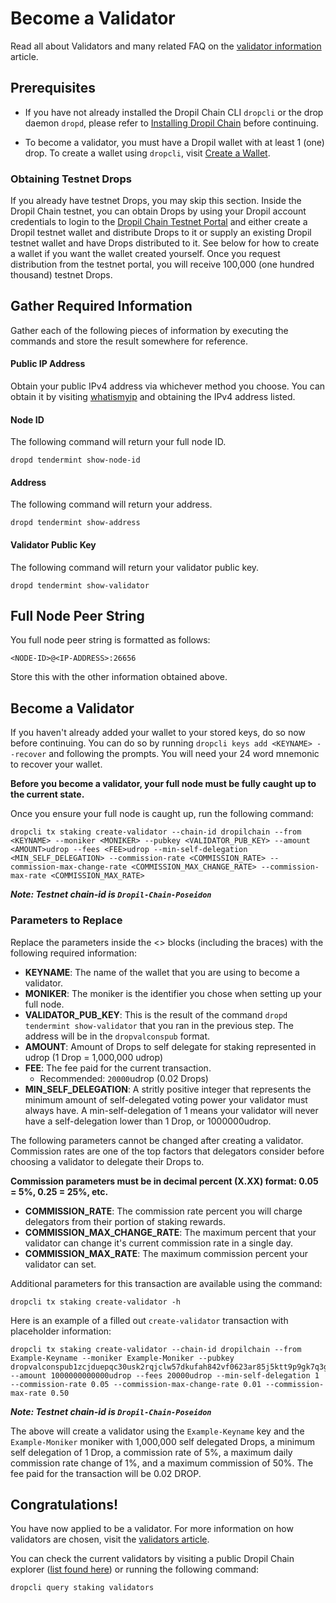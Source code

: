 # Become a Validator

Read all about Validators and many related FAQ on the [validator information](../validators) article.

## Prerequisites ##

* If you have not already installed the Dropil Chain CLI `dropcli` or the drop daemon `dropd`, please refer to [Installing Dropil Chain](/getting-started/) before continuing.

* To become a validator, you must have a Dropil wallet with at least 1 (one) drop. To create a wallet using `dropcli`, visit [Create a Wallet](create-wallet).
      
### Obtaining Testnet Drops ###
If you already have testnet Drops, you may skip this section. Inside the Dropil Chain testnet, you can obtain Drops by using your Dropil account credentials to login to the [Dropil Chain Testnet Portal](https://testnet.dropilchain.com) and either create a Dropil testnet wallet and distribute Drops to it or supply an existing Dropil testnet wallet and have Drops distributed to it. See below for how to create a wallet if you want the wallet created yourself. Once you request distribution from the testnet portal, you will receive 100,000 (one hundred thousand) testnet Drops.

## Gather Required Information ##

Gather each of the following pieces of information by executing the commands and store the result somewhere for reference.

#### Public IP Address ####
Obtain your public IPv4 address via whichever method you choose. You can obtain it by visiting [whatismyip](https://www.whatismyip.com/) and obtaining the IPv4 address listed.

#### Node ID ####
The following command will return your full node ID.

```
dropd tendermint show-node-id
```

#### Address ####
The following command will return your address.

```
dropd tendermint show-address
```

#### Validator Public Key ####
The following command will return your validator public key.

```
dropd tendermint show-validator
```

## Full Node Peer String ##
You full node peer string is formatted as follows:

```
<NODE-ID>@<IP-ADDRESS>:26656
```

Store this with the other information obtained above.

## Become a Validator ##
If you haven't already added your wallet to your stored keys, do so now before continuing. You can do so by running `dropcli keys add <KEYNAME> --recover` and following the prompts. You will need your 24 word mnemonic to recover your wallet.

**Before you become a validator, your full node must be fully caught up to the current state.**

Once you ensure your full node is caught up, run the following command:

```
dropcli tx staking create-validator --chain-id dropilchain --from <KEYNAME> --moniker <MONIKER> --pubkey <VALIDATOR_PUB_KEY> --amount <AMOUNT>udrop --fees <FEE>udrop --min-self-delegation <MIN_SELF_DELEGATION> --commission-rate <COMMISSION_RATE> --commission-max-change-rate <COMMISSION_MAX_CHANGE_RATE> --commission-max-rate <COMMISSION_MAX_RATE>
```

***Note: Testnet chain-id is `Dropil-Chain-Poseidon`***

### Parameters to Replace ###
Replace the parameters inside the <> blocks (including the braces) with the following required information:

* **KEYNAME**: The name of the wallet that you are using to become a validator.
* **MONIKER**: The moniker is the identifier you chose when setting up your full node.
* **VALIDATOR_PUB_KEY**: This is the result of the command `dropd tendermint show-validator` that you ran in the previous step. The address will be in the `dropvalconspub` format.
* **AMOUNT**: Amount of Drops to self delegate for staking represented in udrop (1 Drop = 1,000,000 udrop)
* **FEE**: The fee paid for the current transaction.
  * Recommended: `20000`udrop (0.02 Drops)
* **MIN_SELF_DELEGATION**: A stritly positive integer that represents the minimum amount of self-delegated voting power your validator must always have. A min-self-delegation of 1 means your validator will never have a self-delegation lower than 1 Drop, or 1000000udrop.

The following parameters cannot be changed after creating a validator. Commission rates are one of the top factors that delegators consider before choosing a validator to delegate their Drops to.

**Commission parameters must be in decimal percent (X.XX) format: 0.05 = 5%, 0.25 = 25%, etc.**

* **COMMISSION_RATE**: The commission rate percent you will charge delegators from their portion of staking rewards.
* **COMMISSION_MAX_CHANGE_RATE**: The maximum percent that your validator can change it's current commission rate in a single day.
* **COMMISSION_MAX_RATE**: The maximum commission percent your validator can set.

Additional parameters for this transaction are available using the command:

```
dropcli tx staking create-validator -h
```

Here is an example of a filled out `create-validator` transaction with placeholder information:

```
dropcli tx staking create-validator --chain-id dropilchain --from Example-Keyname --moniker Example-Moniker --pubkey dropvalconspub1zcjduepqc30usk2rqjclw57dkufah842vf0623ar85j5ktt9p9gk7q3gqknqqmlt6g --amount 1000000000000udrop --fees 20000udrop --min-self-delegation 1 --commission-rate 0.05 --commission-max-change-rate 0.01 --commission-max-rate 0.50
```

***Note: Testnet chain-id is `Dropil-Chain-Poseidon`***

The above will create a validator using the `Example-Keyname` key and the `Example-Moniker` moniker with 1,000,000 self delegated Drops, a minimum self delegation of 1 Drop, a commission rate of 5%, a maximum daily commission rate change of 1%, and a maximum commission of 50%. The fee paid for the transaction will be 0.02 DROP.

## Congratulations! ##
You have now applied to be a validator. For more information on how validators are chosen, visit the [validators article](/info/validators).

You can check the current validators by visiting a public Dropil Chain explorer ([list found here](/introduction.html#dropil-chain-explorers)) or running the following command:

```
dropcli query staking validators
```